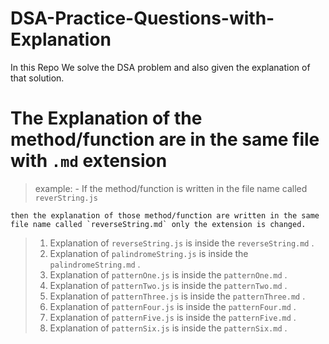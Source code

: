 # DSA-Practice-Questions-with-Explanation

In this Repo We solve the DSA problem and also given the explanation of that solution.

# The Explanation of the method/function are in the same file with `.md` extension

> example: - If the method/function is written in the file name called `reverString.js`

    then the explanation of those method/function are written in the same file name called `reverseString.md` only the extension is changed.

> 1. Explanation of `reverseString.js` is inside the `reverseString.md` .
> 2. Explanation of `palindromeString.js` is inside the `palindromeString.md` .
> 3. Explanation of `patternOne.js` is inside the `patternOne.md` .
> 4. Explanation of `patternTwo.js` is inside the `patternTwo.md` .
> 5. Explanation of `patternThree.js` is inside the `patternThree.md` .
> 6. Explanation of `patternFour.js` is inside the `patternFour.md` .
> 7. Explanation of `patternFive.js` is inside the `patternFive.md` .
> 8. Explanation of `patternSix.js` is inside the `patternSix.md` .
